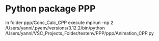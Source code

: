 # Python package PPP

in folder ppp/Conc_Calc_CPP execute mpirun -np 2 /Users/yanni/.pyenv/versions/3.12.2/bin/python /Users/yanni/VSC_Projects_Folder/testenv/PPP/ppp/Animation_CPP.py
